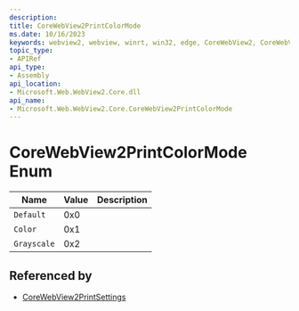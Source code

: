 ```yaml
---
description: 
title: CoreWebView2PrintColorMode
ms.date: 10/16/2023
keywords: webview2, webview, winrt, win32, edge, CoreWebView2, CoreWebView2Controller, browser control, edge html, CoreWebView2PrintColorMode
topic_type:
- APIRef
api_type:
- Assembly
api_location:
- Microsoft.Web.WebView2.Core.dll
api_name:
- Microsoft.Web.WebView2.Core.CoreWebView2PrintColorMode
---
```


# CoreWebView2PrintColorMode Enum

| Name |  Value | Description |
|--|--|--|
|`Default` | 0x0  |  |
|`Color` | 0x1  |  |
|`Grayscale` | 0x2  |  |


## Referenced by

- [CoreWebView2PrintSettings](corewebview2printsettings.md)

